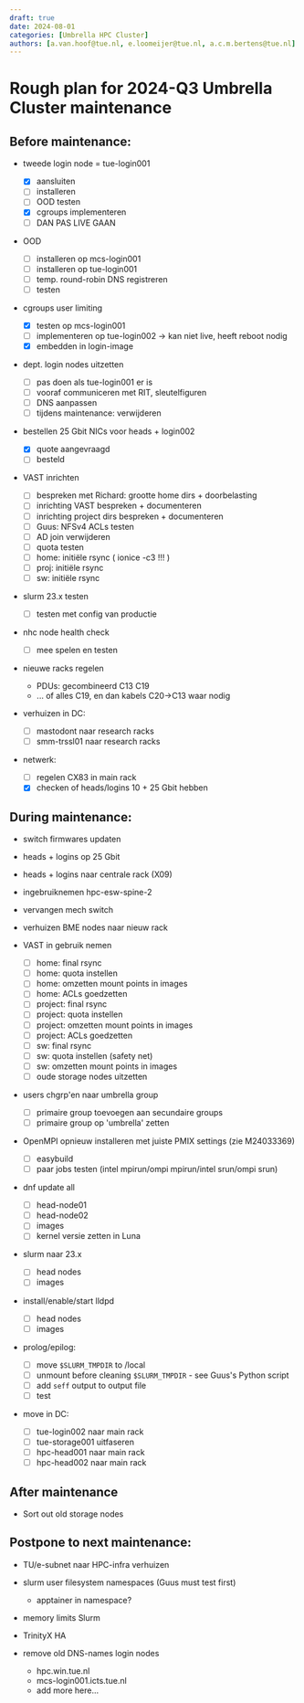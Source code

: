 ```yaml
---
draft: true
date: 2024-08-01
categories: [Umbrella HPC Cluster]
authors: [a.van.hoof@tue.nl, e.loomeijer@tue.nl, a.c.m.bertens@tue.nl]
---
```


# Rough plan for 2024-Q3 Umbrella Cluster maintenance

## Before maintenance:

* tweede login node = tue-login001
   - [x] aansluiten
   - [ ] installeren
   - [ ] OOD testen
   - [x] cgroups implementeren
   - [ ] DAN PAS LIVE GAAN

* OOD
   - [ ] installeren op mcs-login001
   - [ ] installeren op tue-login001
   - [ ] temp. round-robin DNS registreren
   - [ ] testen

* cgroups user limiting
   - [x] testen op mcs-login001
   - [ ] implementeren op tue-login002 -> kan niet live, heeft reboot nodig
   - [x] embedden in login-image

* dept. login nodes uitzetten
   - [ ] pas doen als tue-login001 er is
   - [ ] vooraf communiceren met RIT, sleutelfiguren
   - [ ] DNS aanpassen
   - [ ] tijdens maintenance: verwijderen

* bestellen 25 Gbit NICs voor heads + login002
   - [x] quote aangevraagd
   - [ ] besteld

* VAST inrichten
   - [ ] bespreken met Richard: grootte home dirs + doorbelasting
   - [ ] inrichting VAST bespreken + documenteren
   - [ ] inrichting project dirs bespreken + documenteren
   - [ ] Guus: NFSv4 ACLs testen
   - [ ] AD join verwijderen
   - [ ] quota testen
   - [ ] home: initiële rsync  ( ionice -c3 !!! )
   - [ ] proj: initiële rsync
   - [ ] sw: initiële rsync

* slurm 23.x testen
   - [ ] testen met config van productie

* nhc node health check
   - [ ] mee spelen en testen

* nieuwe racks regelen
   - PDUs: gecombineerd C13 C19
   - ... of alles C19, en dan kabels C20->C13 waar nodig

* verhuizen in DC:
   - [ ] mastodont naar research racks
   - [ ] smm-trssl01 naar research racks

* netwerk:
   - [ ] regelen CX83 in main rack
   - [x] checken of heads/logins 10 + 25 Gbit hebben

## During maintenance:

* switch firmwares updaten

* heads + logins op 25 Gbit

* heads + logins naar centrale rack (X09)

* ingebruiknemen hpc-esw-spine-2

* vervangen mech switch

* verhuizen BME nodes naar nieuw rack

* VAST in gebruik nemen
   - [ ] home: final rsync
   - [ ] home: quota instellen
   - [ ] home: omzetten mount points in images
   - [ ] home: ACLs goedzetten
   - [ ] project: final rsync
   - [ ] project: quota instellen
   - [ ] project: omzetten mount points in images
   - [ ] project: ACLs goedzetten
   - [ ] sw: final rsync
   - [ ] sw: quota instellen (safety net)
   - [ ] sw: omzetten mount points in images
   - [ ] oude storage nodes uitzetten

* users chgrp'en naar umbrella group
   - [ ] primaire group toevoegen aan secundaire groups
   - [ ] primaire group op 'umbrella' zetten

* OpenMPI opnieuw installeren met juiste PMIX settings (zie M24033369)
   - [ ] easybuild
   - [ ] paar jobs testen  (intel mpirun/ompi mpirun/intel srun/ompi srun)

* dnf update all
   - [ ] head-node01
   - [ ] head-node02
   - [ ] images
   - [ ] kernel versie zetten in Luna

* slurm naar 23.x
   - [ ] head nodes
   - [ ] images

* install/enable/start lldpd
   - [ ] head nodes
   - [ ] images

* prolog/epilog:
   - [ ] move `$SLURM_TMPDIR` to /local
   - [ ] unmount before cleaning `$SLURM_TMPDIR` - see Guus's Python script
   - [ ] add `seff` output to output file
   - [ ] test

* move in DC:
   - [ ] tue-login002 naar main rack
   - [ ] tue-storage001 uitfaseren
   - [ ] hpc-head001 naar main rack
   - [ ] hpc-head002 naar main rack

## After maintenance

* Sort out old storage nodes

## Postpone to next maintenance:

* TU/e-subnet naar HPC-infra verhuizen

* slurm user filesystem namespaces (Guus must test first)
   - apptainer in namespace?

* memory limits Slurm

* TrinityX HA

* remove old DNS-names login nodes
   - hpc.win.tue.nl
   - mcs-login001.icts.tue.nl
   - add more here...

